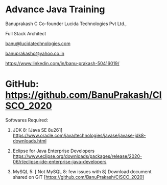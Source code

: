 # Advance Java Training

Banuprakash C
Co-founder Lucida Technologies Pvt Ltd.,

Full Stack Architect

banu@lucidatechnologies.com

banuprakashc@yahoo.co.in

https://www.linkedin.com/in/banu-prakash-50416019/

GitHub: https://github.com/BanuPrakash/CISCO_2020
==================================================

Softwares Required:
1) JDK 8: [Java SE 8u261]
	https://www.oracle.com/java/technologies/javase/javase-jdk8-downloads.html

2) Eclipse for Java Enterprise Developers
	https://www.eclipse.org/downloads/packages/release/2020-06/r/eclipse-ide-enterprise-java-developers

3) MySQL 5: [ Not MySQL 8: few issues with 8]
	Download document shared on GIT [https://github.com/BanuPrakash/CISCO_2020]


	
